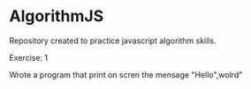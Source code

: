 # AlgorithmJS
Repository created to practice javascript algorithm skills.

Exercise: 1  

Wrote a program that print on scren the mensage "Hello",wolrd"

